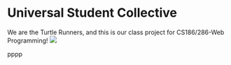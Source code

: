 # Universal Student Collective

We are the Turtle Runners, and this is our class project for CS186/286-Web Programming!
<img src="https://www.dolphinsandyou.com/wp-content/uploads/2015/11/seaturtleblog.jpg">


pppp